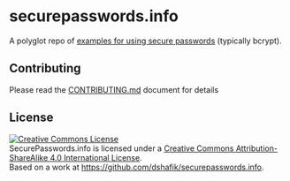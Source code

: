 # securepasswords.info

A polyglot repo of [examples for using secure passwords](http://securepasswords.info/) (typically bcrypt).

## Contributing

Please read the [CONTRIBUTING.md](CONTRIBUTING.md) document for details

## License

<a rel="license" href="http://creativecommons.org/licenses/by-sa/4.0/"><img alt="Creative Commons License" style="border-width:0" src="https://i.creativecommons.org/l/by-sa/4.0/88x31.png" /></a><br /><span xmlns:dct="http://purl.org/dc/terms/" href="http://purl.org/dc/dcmitype/Text" property="dct:title" rel="dct:type">SecurePasswords.info</span> is licensed under a <a rel="license" href="http://creativecommons.org/licenses/by-sa/4.0/">Creative Commons Attribution-ShareAlike 4.0 International License</a>.<br />Based on a work at <a xmlns:dct="http://purl.org/dc/terms/" href="https://github.com/dshafik/securepasswords.info" rel="dct:source">https://github.com/dshafik/securepasswords.info</a>.
